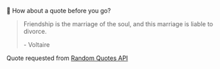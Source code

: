 📣 How about a quote before you go?

> Friendship is the marriage of the soul, and this marriage is liable to divorce.
>
> <p>- Voltaire</p>

Quote requested from [Random Quotes API](https://github.com/lukePeavey/quotable)

